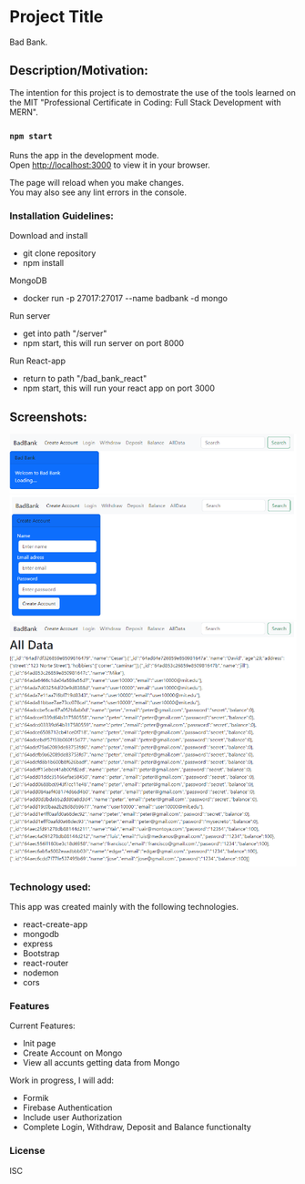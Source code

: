 # Project Title

Bad Bank.

## Description/Motivation:

The intention for this project is to demostrate the use of the tools learned on the MIT "Professional Certificate in Coding: Full Stack Development with MERN".

### `npm start`

Runs the app in the development mode.\
Open [http://localhost:3000](http://localhost:3000) to view it in your browser.

The page will reload when you make changes.\
You may also see any lint errors in the console.

### Installation Guidelines:

Download and install
- git clone repository 
- npm install

MongoDB
- docker run -p 27017:27017 --name badbank -d mongo

Run server
- get into path "/server"
- npm start, this will run server on port 8000

Run React-app
- return to path "/bad_bank_react"
- npm start, this will run your react app on port 3000


## Screenshots:
![Getting Started](images/BadBankInit.PNG)
![Create user](images/BadBankCreate.PNG)
![All Data](images/BadBankAll.PNG)

### Technology used:

This app was created mainly with the following technologies.
- react-create-app
- mongodb
- express
- Bootstrap
- react-router
- nodemon
- cors

### Features

Current Features:
- Init page
- Create Account on Mongo
- View all accunts getting data from Mongo

Work in progress, I will add:
- Formik
- Firebase Authentication
- Include user Authorization
- Complete Login, Withdraw, Deposit and Balance functionalty

### License
ISC
